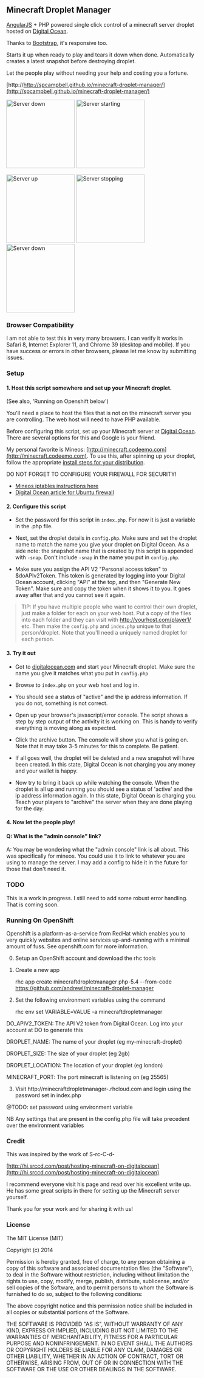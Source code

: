 Minecraft Droplet Manager
-------------------------

[AngularJS](http://angularjs.org/) + PHP powered single click control of a minecraft server droplet hosted on [Digital Ocean](https://www.digitalocean.com).

Thanks to [Bootstrap](http://getbootstrap.com/), it's responsive too.

Starts it up when ready to play and tears it down when done. Automatically creates a latest snapshot before destroying droplet.

Let the people play without needing your help and costing you a fortune.

[http://http://spcampbell.github.io/minecraft-droplet-manager/](http://spcampbell.github.io/minecraft-droplet-manager/)

<a href="https://raw.githubusercontent.com/spcampbell/minecraft-droplet-manager/master/screenshots/dropletdown.png"><img src="https://raw.githubusercontent.com/spcampbell/minecraft-droplet-manager/master/screenshots/dropletdown_th.png" alt="Server down" height="180px"></a>
<a href="https://raw.githubusercontent.com/spcampbell/minecraft-droplet-manager/master/screenshots/dropletstarting.png"><img src="https://raw.githubusercontent.com/spcampbell/minecraft-droplet-manager/master/screenshots/dropletstarting_th.png" alt="Server starting" height="180px"></a>
 
<a href="https://raw.githubusercontent.com/spcampbell/minecraft-droplet-manager/master/screenshots/dropletup.png"><img src="https://raw.githubusercontent.com/spcampbell/minecraft-droplet-manager/master/screenshots/dropletup_th.png" alt="Server up" height="180px"></a>
<a href="https://raw.githubusercontent.com/spcampbell/minecraft-droplet-manager/master/screenshots/dropletstopping.png"><img src="https://raw.githubusercontent.com/spcampbell/minecraft-droplet-manager/master/screenshots/dropletstopping_th.png" alt="Server stopping" height="180px"></a>
<a href="https://raw.githubusercontent.com/spcampbell/minecraft-droplet-manager/master/screenshots/mobilestopping.png"><img src="https://raw.githubusercontent.com/spcampbell/minecraft-droplet-manager/master/screenshots/mobilestopping_th.png" alt="Server down" height="180px"></a>

### Browser Compatibility

I am not able to test this in very many browsers. I can verify it works in Safari 8, Internet Explorer 11, and Chrome 39 (desktop and mobile). If you have success or errors in other browsers, please let me know by submitting issues.

### Setup

#### 1. Host this script somewhere and set up your Minecraft droplet.

(See also, 'Running on Openshift below')

You'll need a place to host the files that is not on the minecraft server you are controlling. The web host will need to have PHP available.

Before configuring this script, set up your Minecraft server at [Digital Ocean](https://www.digitalocean.com). There are several options for this and Google is your friend.

My personal favorite is Mineos: [http://minecraft.codeemo.com](http://minecraft.codeemo.com). To use this, after spinning up your droplet, follow the appropriate [install steps for your distribution](http://minecraft.codeemo.com/mineoswiki/index.php?title=Main_Page).

DO NOT FORGET TO CONFIGURE YOUR FIREWALL FOR SECURITY!
- [Mineos iptables instructions here](http://minecraft.codeemo.com/mineoswiki/index.php?title=Iptables)
- [Digital Ocean article for Ubuntu firewall](https://www.digitalocean.com/community/tutorials/additional-recommended-steps-for-new-ubuntu-14-04-servers)

#### 2. Configure this script

- Set the password for this script in `index.php`. For now it is just a variable in the .php file.

- Next, set the droplet details in `config.php`. Make sure and set the droplet name to match the name you give your droplet on Digital Ocean. As a side note: the snapshot name that is created by this script is appended with `-snap`. Don't include `-snap` in the name you put in `config.php`.

- Make sure you assign the API V2 "Personal access token" to $doAPIv2Token. This token is generated by logging into your Digital Ocean account, clicking "API" at the top, and then "Generate New Token". Make sure and copy the token when it shows it to you. It goes away after that and you cannot see it again.

> TIP: If you have multiple people who want to control their own droplet,
> just make a folder for each on your web host. Put a copy of the files into
> each folder and they can visit with http://yourhost.com/player1/ etc.
> Then make the `config.php` and `index.php` unique to that person/droplet.
> Note that you'll need a uniquely named droplet for each person.

#### 3. Try it out

- Got to [digitalocean.com](https://www.digitalocean.com) and start your Minecraft droplet. Make sure the name you give it matches what you put in `config.php`

- Browse to `index.php` on your web host and log in.

- You should see a status of "active" and the ip address information. If you do not, something is not correct.

- Open up your browser's javascript/error console. The script shows a step by step output of the activity it is working on. This is handy to verify everything is moving along as expected.

- Click the archive button. The console will show you what is going on. Note that it may take 3-5 minutes for this to complete. Be patient.

- If all goes well, the droplet will be deleted and a new snapshot will have been created. In this state, Digital Ocean is not charging you any money and your wallet is happy.

- Now try to bring it back up while watching the console. When the droplet is all up and running you should see a status of 'active' and the ip address information again. In this state, Digital Ocean is charging you. Teach your players to "archive" the server when they are done playing for the day.

#### 4. Now let the people play!

#### Q: What is the "admin console" link?

A: You may be wondering what the "admin console" link is all about. This was specifically for mineos. You could use it to link to whatever you are using to manage the server. I may add a config to hide it in the future for those that don't need it.

### TODO

This is a work in progress. I still need to add some robust error handling. That is coming soon.

### Running On OpenShift
Openshift is a platform-as-a-service from RedHat which enables you to very quickly websites and online services up-and-running with a minimal amount of fuss. See openshift.com for more information.

0. Setup an OpenShift account and download the rhc tools 
1. Create a new app

    rhc app create minecraftdropletmanager php-5.4 --from-code https://github.com/andrewl/minecraft-droplet-manager

2. Set the following environment variables using the command
 
    rhc env set VARIABLE=VALUE -a minecraftdropletmanager

DO_APIV2_TOKEN: The API V2 token from Digital Ocean. Log into your account at DO to generate this

DROPLET_NAME: The name of your droplet (eg my-minecraft-droplet)

DROPLET_SIZE: The size of your droplet (eg 2gb)

DROPLET_LOCATION: The location of your droplet (eg london)

MINECRAFT_PORT: The port minecraft is listening on (eg 25565)

3. Visit http://minecraftdropletmanager-<YOUR-DOMAIN>.rhcloud.com and login using the password set in index.php

@TODO: set password using environment variable 

NB Any settings that are present in the config.php file will take precedent over the environment variables

### Credit

This was inspired by the work of S-rc-C-d-

[http://hi.srccd.com/post/hosting-minecraft-on-digitalocean](http://hi.srccd.com/post/hosting-minecraft-on-digitalocean)

I recommend everyone visit his page and read over his excellent write up. He has some great scripts in there for setting up the Minecraft server yourself.

Thank you for your work and for sharing it with us!

### License

The MIT License (MIT)

Copyright (c) 2014

Permission is hereby granted, free of charge, to any person obtaining a copy of this software and associated documentation files (the "Software"), to deal in the Software without restriction, including without limitation the rights to use, copy, modify, merge, publish, distribute, sublicense, and/or sell copies of the Software, and to permit persons to whom the Software is furnished to do so, subject to the following conditions:

The above copyright notice and this permission notice shall be included in all copies or substantial portions of the Software.

THE SOFTWARE IS PROVIDED "AS IS", WITHOUT WARRANTY OF ANY KIND, EXPRESS OR IMPLIED, INCLUDING BUT NOT LIMITED TO THE WARRANTIES OF MERCHANTABILITY, FITNESS FOR A PARTICULAR PURPOSE AND NONINFRINGEMENT. IN NO EVENT SHALL THE AUTHORS OR COPYRIGHT HOLDERS BE LIABLE FOR ANY CLAIM, DAMAGES OR OTHER LIABILITY, WHETHER IN AN ACTION OF CONTRACT, TORT OR OTHERWISE, ARISING FROM, OUT OF OR IN CONNECTION WITH THE SOFTWARE OR THE USE OR OTHER DEALINGS IN THE SOFTWARE.

